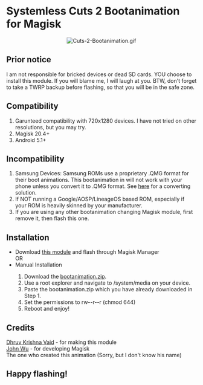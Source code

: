 # Systemless Cuts 2 Bootanimation for Magisk
<p align="center">
<img src="https://www.gizmochina.com/wp-content/uploads/2019/08/Cuts-2-Bootanimation.gif" alt="Cuts-2-Bootanimation.gif">
</p>

## Prior notice
I am not responsible for bricked devices or dead SD cards. YOU choose to install this module. If you will blame me, I will laugh at you. BTW, don't forget to take a TWRP backup before flashing, so that you will be in the safe zone.

## Compatibility
<ol type="1">
<li>Garunteed compatibility with 720x1280 devices. I have not tried on other resolutions, but you may try.</li>
<li>Magisk 20.4+</li>
<li>Android 5.1+</li>
</ol>

## Incompatibility
<ol type="1">
<li>Samsung Devices: Samsung ROMs use a proprietary .QMG format for their boot animations. This bootanimation in will not work with your phone unless you convert it to .QMG format. See <a href="https://forum.xda-developers.com/showpost.php?p=78906639&postcount=192" target="_blank">here</a> for a converting solution.</li>
<li>If NOT running a Google/AOSP/LineageOS based ROM, especially if your ROM is heavily skinned by your manufacturer.</li>
<li>If you are using any other bootanimation changing Magisk module, first remove it, then flash this one.</li>
</ol>

## Installation
<ul>
<li>Download <a href="https://github.com/dhruvkrishnavaid/Cuts-2-Bootanimation-for-Magisk/archive/master.zip" target="_blank">this module</a> and flash through Magisk Manager</li>
OR<br/>
<li>Manual Installation</li>
<ol type="1">
<li>Download the <a href="https://github.com/dhruvkrishnavaid/Cuts-2-Bootanimation-for-Magisk/raw/master/system/media/bootanimation.zip" target="_blank">bootanimation.zip</a>.</li>
<li>Use a root explorer and navigate to /system/media on your device.</li>
<li>Paste the bootanimation.zip which you have already downloaded in Step 1.</li>
<li>Set the permissions to rw--r--r (chmod 644)</li>
<li>Reboot and enjoy!</li>
</ul>

## Credits
<a href="https://github.com/dhruvkrishnavaid">Dhruv Krishna Vaid</a> - for making this module<br />
<a href="https://github.com/topjohnwu">John Wu</a> - for developing Magisk<br />
The one who created this animation (Sorry, but I don't know his name)

## Happy flashing!
